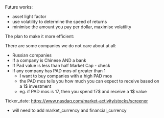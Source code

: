 Future works:
- asset light factor
- use volatility to determine the speed of returns
- minimise the amount you pay per dollar, maximise volatility

The plan to make it more efficient:

There are some companies we do not care about at all:
- Russian companies
- If a company is Chinese AND a bank
- If Pad value is less than half Market Cap - check 
- If any company has PAD mos of greater than 1
  - I want to buy companies with a high PAD mos 
  - the PAD mos tells you how much you can expect to receive based on a 1$ investment
  - eg. if PAD mos is 17, then you spend 17$ and receive a 1$ value

Ticker_date: https://www.nasdaq.com/market-activity/stocks/screener
- will need to add market_currency and financial_currency

